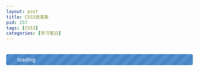 ```yaml
---
layout: post
title: CSS3进度条
pid: 257
tags: [CSS3]
categories: [学习笔记]
---
```

<pre>
<style>
span#progress{width:100% !important;;display: block;height:30px !important;;}
    @-webkit-keyframes progress {
    0% {
        background-position: 0 0
    }
    100% {
        background-position: 30px 30px
    }
}
@-moz-keyframes progress {
    0% {
        background-position: 0 0
    }
    100% {
        background-position: 30px 30px
    }
}
@-ms-keyframes progress {
    0% {
        background-position: 0 0
    }
    100% {
        background-position: 30px 30px
    }
}
@keyframes progress {
    0% {
        background-position: 0 0
    }
    100% {
        background-position: 30px 30px
    }
}
span#progress{
-webkit-animation: progress 0.7s linear infinite;
-moz-animation: progress 0.7s linear infinite;
-ms-animation: progress 0.7s linear infinite;
animation: progress 0.7s linear infinite;
display: block;
height: 100%;
width: 2%;
background-color: #5290D0;
-webkit-box-sizing: border-box;
-moz-box-sizing: border-box;
box-sizing: border-box;
-webkit-background-size: 30px 30px;
-moz-background-size: 30px 30px;
-o-background-size: 30px 30px;
background-size: 30px 30px;
-webkit-border-radius: 4px;
-moz-border-radius: 4px;
-ms-border-radius: 4px;
-o-border-radius: 4px;
border-radius: 4px;
background-image: -webkit-linear-gradient(-45deg, #4a84c2 25%, transparent 25%, transparent 50%, #4a84c2 50%, #4a84c2 75%, transparent 75%, transparent);
background-image: -moz-linear-gradient(-45deg, #4a84c2 25%, transparent 25%, transparent 50%, #4a84c2 50%, #4a84c2 75%, transparent 75%, transparent);
background-image: -ms-linear-gradient(-45deg, #4a84c2 25%, transparent 25%, transparent 50%, #4a84c2 50%, #4a84c2 75%, transparent 75%, transparent);
background-image: linear-gradient(-45deg, #4a84c2 25%,transparent 25%,transparent 50%,#4a84c2 50%,#4a84c2 75%,transparent 75%,transparent);
overflow: hidden;
}
</style></pre>
<div style="width:100%;margin:20px 0"><span id="progress"><span style="color:#fff;line-height:30px;margin-left:30px;width:80%">loading</span></span></div>
